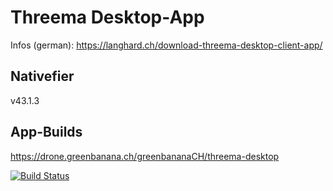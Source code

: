 # Threema Desktop-App
Infos (german): https://langhard.ch/download-threema-desktop-client-app/

## Nativefier 
v43.1.3

## App-Builds
https://drone.greenbanana.ch/greenbananaCH/threema-desktop 

[![Build Status](https://drone.greenbanana.ch/api/badges/greenbananaCH/threema-desktop/status.svg)](https://drone.greenbanana.ch/greenbananaCH/threema-desktop)
